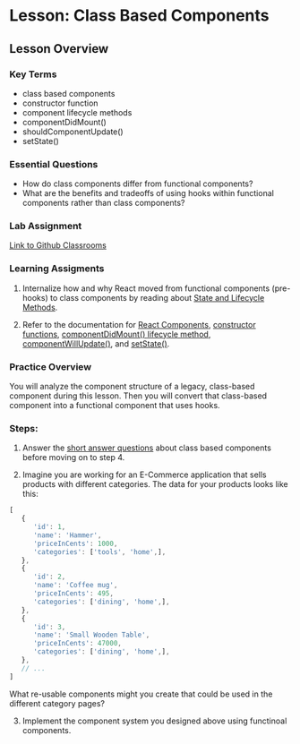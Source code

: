 # Lesson: Class Based Components

## Lesson Overview

### Key Terms

- class based components
- constructor function
- component lifecycle methods
- componentDidMount()
- shouldComponentUpdate()
- setState()

### Essential Questions

- How do class components differ from functional components?
- What are the benefits and tradeoffs of using hooks within functional components rather than class components?

### Lab Assignment

[Link to Github Classrooms](https://classroom.github.com/a/_gsdTySG)

### Learning Assigments

1. Internalize how and why React moved from functional components (pre-hooks) to class components by reading about [State and Lifecycle Methods](https://reactjs.org/docs/state-and-lifecycle.html).

2. Refer to the documentation for [React Components](https://reactjs.org/docs/react-component.html), [constructor functions](https://reactjs.org/docs/react-component.html#constructor), [componentDidMount() lifecycle method](https://reactjs.org/docs/react-component.html#componentdidmount), [componentWillUpdate()](https://reactjs.org/docs/react-component.html#unsafe_componentwillupdate), and [setState()](https://reactjs.org/docs/react-component.html#setstate).

### Practice Overview

You will analyze the component structure of a legacy, class-based component during this lesson. Then you will convert that class-based component into a functional component that uses hooks.

### Steps:

1. Answer the [short answer questions](practice/short-response.md) about class based components before moving on to step 4.

2. Imagine you are working for an E-Commerce application that sells products with different categories. The data for your products looks like this:

```js
[
   {
      'id': 1,
      'name': 'Hammer',
      'priceInCents': 1000,
      'categories': ['tools', 'home',],
   },
   {
      'id': 2,
      'name': 'Coffee mug',
      'priceInCents': 495,
      'categories': ['dining', 'home',],
   },
   {
      'id': 3,
      'name': 'Small Wooden Table',
      'priceInCents': 47000,
      'categories': ['dining', 'home',],
   },
   // ...
]

```

What re-usable components might you create that could be used in the different category pages? 


3. Implement the component system you designed above using functinoal components. 